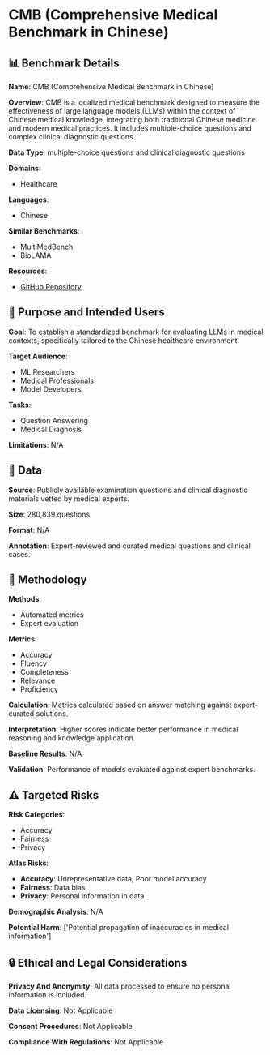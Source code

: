 # CMB (Comprehensive Medical Benchmark in Chinese)

## 📊 Benchmark Details

**Name**: CMB (Comprehensive Medical Benchmark in Chinese)

**Overview**: CMB is a localized medical benchmark designed to measure the effectiveness of large language models (LLMs) within the context of Chinese medical knowledge, integrating both traditional Chinese medicine and modern medical practices. It includes multiple-choice questions and complex clinical diagnostic questions.

**Data Type**: multiple-choice questions and clinical diagnostic questions

**Domains**:
- Healthcare

**Languages**:
- Chinese

**Similar Benchmarks**:
- MultiMedBench
- BioLAMA

**Resources**:
- [GitHub Repository](https://github.com/FreedomIntelligence/CMB)

## 🎯 Purpose and Intended Users

**Goal**: To establish a standardized benchmark for evaluating LLMs in medical contexts, specifically tailored to the Chinese healthcare environment.

**Target Audience**:
- ML Researchers
- Medical Professionals
- Model Developers

**Tasks**:
- Question Answering
- Medical Diagnosis

**Limitations**: N/A

## 💾 Data

**Source**: Publicly available examination questions and clinical diagnostic materials vetted by medical experts.

**Size**: 280,839 questions

**Format**: N/A

**Annotation**: Expert-reviewed and curated medical questions and clinical cases.

## 🔬 Methodology

**Methods**:
- Automated metrics
- Expert evaluation

**Metrics**:
- Accuracy
- Fluency
- Completeness
- Relevance
- Proficiency

**Calculation**: Metrics calculated based on answer matching against expert-curated solutions.

**Interpretation**: Higher scores indicate better performance in medical reasoning and knowledge application.

**Baseline Results**: N/A

**Validation**: Performance of models evaluated against expert benchmarks.

## ⚠️ Targeted Risks

**Risk Categories**:
- Accuracy
- Fairness
- Privacy

**Atlas Risks**:
- **Accuracy**: Unrepresentative data, Poor model accuracy
- **Fairness**: Data bias
- **Privacy**: Personal information in data

**Demographic Analysis**: N/A

**Potential Harm**: ['Potential propagation of inaccuracies in medical information']

## 🔒 Ethical and Legal Considerations

**Privacy And Anonymity**: All data processed to ensure no personal information is included.

**Data Licensing**: Not Applicable

**Consent Procedures**: Not Applicable

**Compliance With Regulations**: Not Applicable
